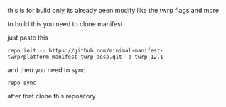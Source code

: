 this is for build only 
its already been modify like the twrp flags and more

to build this you need to clone manifest

just paste this

```repo init -u https://github.com/minimal-manifest-twrp/platform_manifest_twrp_aosp.git -b twrp-12.1```

and then you need to sync

```repo sync```

after that clone this repository
